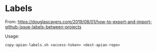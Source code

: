 # Labels

From: https://douglascayers.com/2019/08/01/how-to-export-and-import-github-issue-labels-between-projects

Usage:

`copy-apian-labels.sh <access-token> <dest-apian-repo>`

